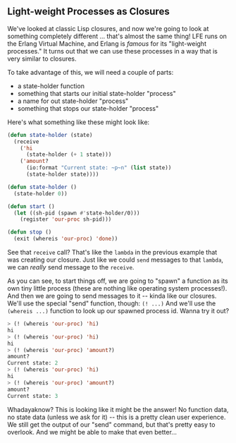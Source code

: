 ## Light-weight Processes as Closures

We've looked at classic Lisp closures, and now we're going to look at something completely different ... that's almost the same thing! LFE runs on the Erlang Virtual Machine, and Erlang is *famous* for its "light-weight processes." It turns out that we can use these processes in a way that is very similar to closures.

To take advantage of this, we will need a couple of parts:

* a state-holder function
* something that starts our initial state-holder "process"
* a name for out state-holder "process"
* something that stops our state-holder "process"

Here's what something like these might look like:

```lisp
(defun state-holder (state)
  (receive
    ('hi
      (state-holder (+ 1 state)))
    ('amount?
      (io:format "Current state: ~p~n" (list state))
      (state-holder state))))

(defun state-holder ()
  (state-holder 0))

(defun start ()
  (let ((sh-pid (spawn #'state-holder/0)))
    (register 'our-proc sh-pid)))

(defun stop ()
  (exit (whereis 'our-proc) 'done))
```

See that ``receive`` call? That's like the ``lambda`` in the previous example that was creating our closure. Just like we could ``send`` messages to that ``lambda``, we can *really* send message to the ``receive``.

As you can see, to start things off, we are going to "spawn" a function as its own tiny little process (these are nothing like operating system processes!). And then we are going to send messages to it -- kinda like our closures. We'll use the special "send" function, though: ``(! ...)`` And we'll use the ``(whereis ...)`` function to look up our spawned process id. Wanna try it out?

```lisp
> (! (whereis 'our-proc) 'hi)
hi
> (! (whereis 'our-proc) 'hi)
hi
> (! (whereis 'our-proc) 'amount?)
amount?
Current state: 2
> (! (whereis 'our-proc) 'hi)
hi
> (! (whereis 'our-proc) 'amount?)
amount?
Current state: 3
```

Whadayaknow? This is looking like it might be the answer! No function data, no state data (unless we ask for it) -- this is a pretty clean user experience. We still get the output of our "send" command, but that's pretty easy to overlook. And we might be able to make that even better...

